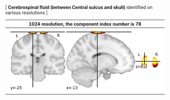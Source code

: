 


| **Cerebrospinal fluid (between Central sulcus and skull)** identified on various resolutions |

| 1024 resolution, the component index number is 78|  
|:---:|  
| ![Component 1024](../1024/final/78.jpg "From component 1024: Cerebrospinal fluid (between Central sulcus and skull)") |